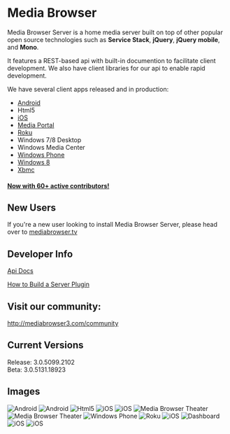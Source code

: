 Media Browser
============

Media Browser Server is a home media server built on top of other popular open source technologies such as **Service Stack**, **jQuery**, **jQuery mobile**, and **Mono**.

It features a REST-based api with built-in documention to facilitate client development. We also have client libraries for our api to enable rapid development.

We have several client apps released and in production:

- [Android](https://play.google.com/store/apps/details?id=com.mb.android "Android")
- Html5
- [iOS](https://itunes.apple.com/us/app/media-browser-for-ios/id705058087 "iOS")
- [Media Portal](http://www.team-mediaportal.com/ "Media Portal")
- [Roku](http://www.roku.com/channels/#!details/34503/media-browser "Roku")
- Windows 7/8 Desktop
- Windows Media Center
- [Windows Phone](http://www.windowsphone.com/s?appid=f4971ed9-f651-4bf6-84bb-94fd98613b86 "Windows Phone")
- [Windows 8](http://apps.microsoft.com/windows/en-us/app/media-browser/ad55a2f0-9897-47bd-8944-bed3aefd5d06 "Windows 8.1")
- [Xbmc](http://addons.xbmc.org/show/plugin.video.xbmb3c "Xbmc")

#### [Now with 60+ active contributors!](https://github.com/MediaBrowser/MediaBrowser/blob/master/CONTRIBUTORS.md "Now with 60+ active contributors!")

## New Users ##

If you're a new user looking to install Media Browser Server, please head over to [mediabrowser.tv](http://www.mediabrowser.tv/ "mediabrowser.tv")

## Developer Info ##

[Api Docs](https://github.com/MediaBrowser/MediaBrowser/wiki "Api Workflow")

[How to Build a Server Plugin](https://github.com/MediaBrowser/MediaBrowser/wiki/How-to-build-a-Server-Plugin "How to build a server plugin")


## Visit our community: ##

http://mediabrowser3.com/community

## Current Versions ##

Release: 3.0.5099.2102<br/>
Beta: 3.0.5131.18923<br/>

## Images

![Android](https://dl.dropboxusercontent.com/u/4038856/android1.png)
![Android](https://dl.dropboxusercontent.com/u/4038856/android2.png)
![Html5](https://github.com/MediaBrowser/MediaBrowser.Resources/raw/master/apps/html5.png)
![iOS](https://github.com/MediaBrowser/MediaBrowser.Resources/raw/master/apps/ios_1.jpg)
![iOS](https://raw.github.com/MediaBrowser/MediaBrowser.Resources/master/apps/ios_2.jpg)
![Media Browser Theater](https://raw.github.com/MediaBrowser/MediaBrowser.Resources/master/apps/mbt.png)
![Media Browser Theater](https://raw.github.com/MediaBrowser/MediaBrowser.Resources/master/apps/mbt1.png)
![Windows Phone](https://raw.github.com/MediaBrowser/MediaBrowser.Resources/master/apps/winphone.png)
![Roku](https://raw.github.com/MediaBrowser/MediaBrowser.Resources/master/apps/roku2.jpg)
![iOS](https://raw.github.com/MediaBrowser/MediaBrowser.Resources/master/apps/ios_3.jpg)
![Dashboard](https://raw.github.com/MediaBrowser/MediaBrowser.Resources/master/apps/dashboard.png)
![iOS](http://i.imgur.com/prrzxMc.jpg)
![iOS](http://i.imgur.com/c9Vd1w5.jpg)
